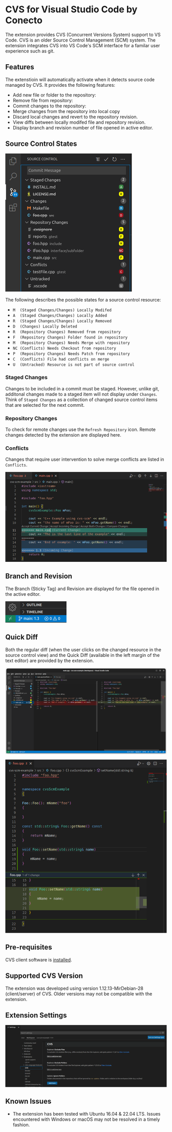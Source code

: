 # CVS for Visual Studio Code by Conecto

The extension provides CVS (Concurrent Versions System) support to VS Code. CVS is an older Source Control Management (SCM) system. The extension integrates CVS into VS Code's SCM interface for a familar user experience such as git.

## Features

The extenstioin will automatically activate when it detects source code managed by CVS. It provides the following features:
- Add new file or folder to the repository:
- Remove file from repository:
- Commit changes to the repository:
- Merge changes from the repository into local copy
- Discard local changes and revert to the repository revision.
- View diffs between locally modifed file and repository revision.
- Display branch and revision number of file opened in active editor.

## Source Control States

![alt text](resources/images/resourceStates.png "CVS Resource States")

The following describes the possible states for a source control resource:

- `M  (Staged Changes/Changes) Locally Modifed`
- `A  (Staged Changes/Changes) Locally Added`
- `R  (Staged Changes/Changes) Locally Removed`
- `D  (Changes) Locally Deleted`
- `R  (Repository Changes) Removed from repository`
- `F  (Repository Changes) Folder found in repository`
- `M  (Repository Changes) Needs Merge with repository`
- `NC (Conflicts) Needs Checkout from repository`
- `P  (Repository Changes) Needs Patch from repository`
- `C  (Conflicts) File had conflicts on merge`
- `U  (Untracked) Resource is not part of source control`

### Staged Changes

Changes to be included in a commit must be staged. However, unlike git, additonal changes made to a staged item will not display under `Changes`. Think of `Staged Changes` as a collection of changed source control items that are selected for the next commit.
### Repository Changes

 To check for remote changes use the `Refresh Repository` icon. Remote changes detected by the extension are displayed here.
 
### Conflicts

Changes that require user intervention to solve merge conflicts are listed in `Conflicts`.

 ![alt text](resources/images/resolveConflict.png "Resolve Conflict")

## Branch and Revision

The Branch (Sticky Tag) and Revision are displayed for the file opened in the active editor.

![alt text](resources/images/stickyTagRev.png "CVS Sticky Tag and Revision")

## Quick Diff

Both the regular diff (when the user clicks on the changed resource in the source control view) and the Quick Diff (available in the left margin of the text editor) are provided by the extension. 

![alt text](resources/images/quickDiff.png "CVS Quick diff")

![alt text](resources/images/gutterDiff.png "CVS Gutter diff")

## Pre-requisites
CVS client software is [installed](https://www.nongnu.org/cvs/).

## Supported CVS Version

The extension was developed using version 1.12.13-MirDebian-28 (client/server) of CVS. Older versions may not be compatible with the extension.

## Extension Settings

![alt text](resources/images/settings.png "CVS Settings")

## Known Issues

- The extension has been tested with Ubuntu 16.04 & 22.04 LTS. Issues encountered with Windows or macOS may not be resolved in a timely fashion.
